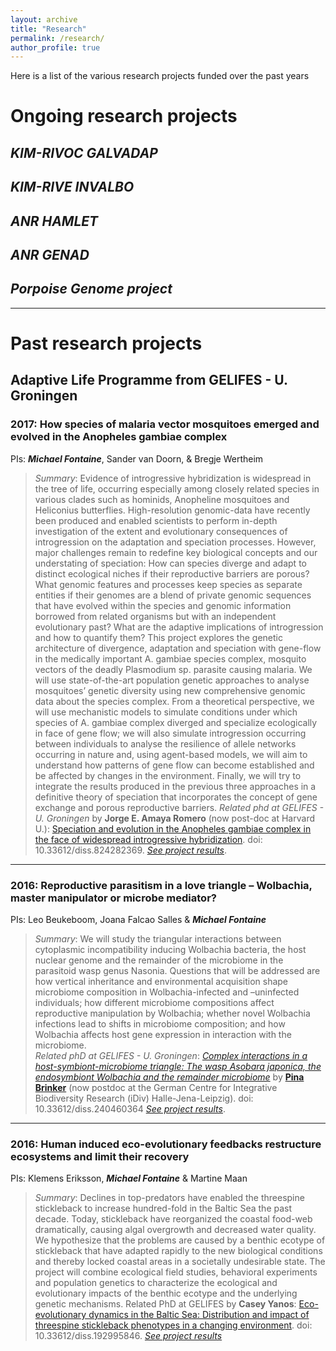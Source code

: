 ```yaml
---
layout: archive
title: "Research"
permalink: /research/
author_profile: true
---
```


Here is a list of the various research projects funded over the past years

# Ongoing research projects

## **_KIM-RIVOC GALVADAP_**

## **_KIM-RIVE INVALBO_**

## **_ANR HAMLET_**

## **_ANR GENAD_**

## **_Porpoise Genome project_**
---  

# Past research projects
## Adaptive Life Programme from GELIFES - U. Groningen
### 2017: How species of malaria vector mosquitoes emerged and evolved in the Anopheles gambiae complex
PIs: **_Michael Fontaine_**, Sander van Doorn, & Bregje Wertheim  
> *Summary*: Evidence of introgressive hybridization is widespread in the tree of life, occurring especially among closely related species in various clades such as hominids, Anopheline mosquitoes and Heliconius butterflies. High-resolution genomic-data have recently been produced and enabled scientists to perform in-depth investigation of the extent and evolutionary consequences of introgression on the adaptation and speciation processes. However, major challenges remain to redefine key biological concepts and our understating of speciation: How can species diverge and adapt to distinct ecological niches if their reproductive barriers are porous? What genomic features and processes keep species as separate entities if their genomes are a blend of private genomic sequences that have evolved within the species and genomic information borrowed from related organisms but with an independent evolutionary past? What are the adaptive implications of introgression and how to quantify them?
>This project explores the genetic architecture of divergence, adaptation and speciation with gene-flow in the medically important A. gambiae species complex, mosquito vectors of the deadly Plasmodium sp. parasite causing malaria. We will use state-of-the-art population genetic approaches to analyse mosquitoes’ genetic diversity using new comprehensive genomic data about the species complex. From a theoretical perspective, we will use mechanistic models to simulate conditions under which species of A. gambiae complex diverged and specialize ecologically in face of gene flow; we will also simulate introgression occurring between individuals to analyse the resilience of allele networks occurring in nature and, using agent-based models, we will aim to understand how patterns of gene flow can become established and be affected by changes in the environment. Finally, we will try to integrate the results produced in the previous three approaches in a definitive theory of speciation that incorporates the concept of gene exchange and porous reproductive barriers.
*Related phd at GELIFES - U. Groningen* by **Jorge E. Amaya Romero** (now post-doc at Harvard U.): [Speciation and evolution in the Anopheles gambiae complex in the face of widespread introgressive hybridization](https://research.rug.nl/en/publications/speciation-and-evolution-in-the-ianopheles-gambiaei-complex-in-th). doi: 10.33612/diss.824282369. [*See project results*](https://research.rug.nl/en/projects/how-species-of-malaria-vector-mosquitoes-emerged-and-evolved-in-t).

---

### 2016: Reproductive parasitism in a love triangle – Wolbachia, master manipulator or microbe mediator?
PIs: Leo Beukeboom, Joana Falcao Salles & **_Michael Fontaine_**  
> *Summary*: We will study the triangular interactions between cytoplasmic incompatibility inducing Wolbachia bacteria, the host nuclear genome and the remainder of the microbiome in the parasitoid wasp genus Nasonia. Questions that will be addressed are how vertical inheritance and environmental acquisition shape microbiome composition in Wolbachia-infected and –uninfected individuals; how different microbiome compositions affect reproductive manipulation by Wolbachia; whether novel Wolbachia infections lead to shifts in microbiome composition; and how Wolbachia affects host gene expression in interaction with the microbiome.   
*Related phD at GELIFES - U. Groningen*: [*Complex interactions in a host-symbiont-microbiome triangle: The wasp Asobara japonica, the endosymbiont Wolbachia and the remainder microbiome*](https://research.rug.nl/en/publications/complex-interactions-in-a-host-symbiont-microbiome-triangle-the-w) by [**Pina Brinker**](https://www.zoologie.uni-halle.de/allgemeine_zoologie/staff/p_brinker/) (now postdoc at the German Centre for Integrative Biodiversity Research (iDiv) Halle-Jena-Leipzig). doi: 10.33612/diss.240460364 [*See project results*](https://research.rug.nl/en/projects/reproductive-parasitism-in-a-love-triangle-wolbachia-master-manip).    

---

### 2016: Human induced eco-evolutionary feedbacks restructure ecosystems and limit their recovery
PIs: Klemens Eriksson, **_Michael Fontaine_** & Martine Maan
> *Summary*: Declines in top-predators have enabled the threespine stickleback to increase hundred-fold in the Baltic Sea the past decade. Today, stickleback have reorganized the coastal food-web dramatically, causing algal overgrowth and decreased water quality. We hypothesize that the problems are caused by a benthic ecotype of stickleback that have adapted rapidly to the new biological conditions and thereby locked coastal areas in a societally undesirable state. The project will combine ecological field studies, behavioral experiments and population genetics to characterize the ecological and evolutionary impacts of the benthic ecotype and the underlying genetic mechanisms.
Related PhD at GELIFES by **Casey Yanos**: [Eco-evolutionary dynamics in the Baltic Sea: Distribution and impact of threespine stickleback phenotypes in a changing environment](https://research.rug.nl/en/publications/eco-evolutionary-dynamics-in-the-baltic-sea-distribution-and-impa). doi: 10.33612/diss.192995846. [*See project results*](https://research.rug.nl/en/projects/human-induced-eco-evolutionary-feedbacks-restructure-ecosystems-a)  





